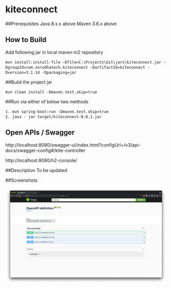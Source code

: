 # kiteconnect

##Prerequisites
Java 8.x.x above
Maven 3.6.x above

## How to Build

Add following jar in local maven m2 repository
```console
mvn install:install-file –Dfile=C:\Projects\Git\jars\kiteconnect.jar -DgroupId=com.zerodhatech.kiteconnect -DartifactId=kiteconnect -Dversion=3.1.14 -Dpackaging=jar
```

##Build the project jar
```console
mvn clean install -Dmaven.test.skip=true
```
##Run via either of below two methods
```console
1. mvn spring-boot:run -Dmaven.test.skip=true
2. java - jar target/kiteconnect-0.0.1.jar
```

## Open APIs / Swagger
http://localhost:8080/swagger-ui/index.html?configUrl=/v3/api-docs/swagger-config#/kite-controller

http://localhost:8080/h2-console/

##Description
To be updated

##Screenshots

![alt text](https://raw.githubusercontent.com/imdadareeph/kiteconnect/main/screenshot/1openapi.png "preview1")

